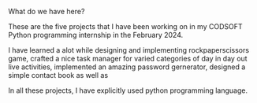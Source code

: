 What do we have here?

These are the five projects that I have been working on in my CODSOFT Python programming internship in the February 2024.

I have learned a alot while designing and implementing rockpaperscissors game, crafted a nice task manager for varied categories
of day in day out live activities, implemented an amazing password gernerator, designed a simple contact book as well as

In all these projects, I have explicitly used python programming language.
